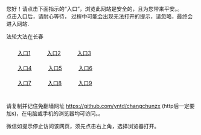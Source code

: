 您好！请点击下面指示的“入口”，浏览此网站是安全的，且为您带来平安。。 <br/>
点击入口后，请耐心等待， 过程中可能会出现无法打开的提示，请忽略，最终会进入网站. </br>

法轮大法在长春<br/>
<div style="padding:10px"><a style="margin:20px" target="_blank" href="https://d2b7coj84e1dqt.cloudfront.net/2Qpsp?syvsslqq" id="ccLink1" rel="nofollow">入口1</a> <a target="_blank" style="margin:20px" href="https://d3jlkf1l1rokrh.cloudfront.net/2Qpsp?vjowh" id="ccLink2" rel="nofollow">入口2</a> <a style="margin:20px" target="_blank" href="https://d2aemue1cl2q1.cloudfront.net/2Qpsp?ujxevqx" id="ccLink3" rel="nofollow">入口3</a></div>

<div style="padding:10px" ><a style="margin:20px" target="_blank" href="https://d2b7coj84e1dqt.cloudfront.net/2Qpsp?syvsslqq" id="ccLink4" rel="nofollow">入口4</a> <a style="margin:20px" href="https://d3jlkf1l1rokrh.cloudfront.net/2Qpsp?vjowh" target="_blank" id="ccLink5" rel="nofollow">入口5</a> <a style="margin:20px" href="https://d2aemue1cl2q1.cloudfront.net/2Qpsp?ujxevqx" target="_blank" id="ccLink6" rel="nofollow">入口6</a></div>

<div style="padding:10px"><a style="margin:20px" target="_blank" href="https://d2b7coj84e1dqt.cloudfront.net/2Qpsp?syvsslqq" id="ccLink7" rel="nofollow">入口7</a> <a style="margin:20px" href="https://d3jlkf1l1rokrh.cloudfront.net/2Qpsp?vjowh" target="_blank" id="ccLink8" rel="nofollow">入口8</a> <a style="margin:20px" target="_blank" href="https://d2aemue1cl2q1.cloudfront.net/2Qpsp?ujxevqx" id="ccLink9" rel="nofollow">入口9</a></div>

<br/>



请复制并记住免翻墙网址 https://github.com/yntd/changchunzx (http后一定要加s)，在电脑或手机的浏览器均可访问。。<br/>

微信如提示停止访问该网页，须先点击右上角，选择浏览器打开。
